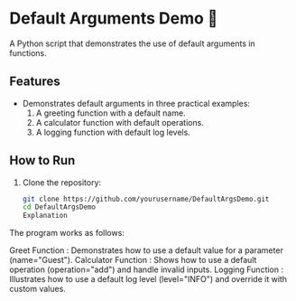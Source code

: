 # Default Arguments Demo 🎯

A Python script that demonstrates the use of default arguments in functions.

## Features
- Demonstrates default arguments in three practical examples:
  1. A greeting function with a default name.
  2. A calculator function with default operations.
  3. A logging function with default log levels.

## How to Run
1. Clone the repository:
   ```bash
   git clone https://github.com/yourusername/DefaultArgsDemo.git
   cd DefaultArgsDemo
   Explanation
The program works as follows:

Greet Function : Demonstrates how to use a default value for a parameter (name="Guest").
Calculator Function : Shows how to use a default operation (operation="add") and handle invalid inputs.
Logging Function : Illustrates how to use a default log level (level="INFO") and override it with custom values.